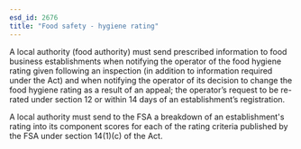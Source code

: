 ```yaml
---
esd_id: 2676
title: "Food safety - hygiene rating"
---
```


A local authority (food authority) must send prescribed information to food business establishments when notifying the operator of the food hygiene rating given following an inspection (in addition to information required under the Act) and when notifying the operator of its decision to change the food hygiene rating as a result of an appeal; the operator’s request to be re-rated under section 12 or within 14 days of an establishment’s registration.  

A local authority must send to the FSA a breakdown  of an establishment's rating into its component scores for each of the rating criteria published by the FSA under section 14(1)(c) of the Act. 

